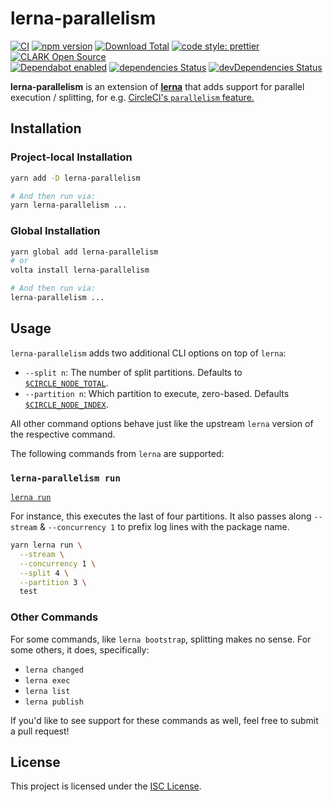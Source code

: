 # lerna-parallelism

[![CI](https://github.com/ClarkSource/lerna-parallelism/workflows/CI/badge.svg)](https://github.com/ClarkSource/lerna-parallelism/actions)
[![npm version](https://badge.fury.io/js/lerna-parallelism.svg)](http://badge.fury.io/js/lerna-parallelism)
[![Download Total](https://img.shields.io/npm/dt/lerna-parallelism.svg)](http://badge.fury.io/js/lerna-parallelism)
[![code style: prettier](https://img.shields.io/badge/code_style-prettier-ff69b4.svg)](https://github.com/prettier/prettier)
[![CLARK Open Source](https://img.shields.io/badge/CLARK-Open%20Source-%232B6CDE.svg)](https://www.clark.de/de/jobs)  
[![Dependabot enabled](https://img.shields.io/badge/dependabot-enabled-blue.svg?logo=dependabot)](https://dependabot.com/)
[![dependencies Status](https://david-dm.org/ClarkSource/lerna-parallelism/status.svg)](https://david-dm.org/ClarkSource/lerna-parallelism)
[![devDependencies Status](https://david-dm.org/ClarkSource/lerna-parallelism/dev-status.svg)](https://david-dm.org/ClarkSource/lerna-parallelism?type=dev)

**lerna-parallelism** is an extension of [**lerna**][lerna] that adds support
for parallel execution / splitting, for e.g.
[CircleCI's `parallelism` feature.][circleci-parallelism]

[lerna]: https://github.com/lerna/lerna
[circleci-parallelism]: https://circleci.com/docs/2.0/parallelism-faster-jobs/

## Installation

### Project-local Installation

```sh
yarn add -D lerna-parallelism

# And then run via:
yarn lerna-parallelism ...
```

### Global Installation

```sh
yarn global add lerna-parallelism
# or
volta install lerna-parallelism

# And then run via:
lerna-parallelism ...
```

## Usage

`lerna-parallelism` adds two additional CLI options on top of `lerna`:

- `--split n`: The number of split partitions. Defaults to
  [`$CIRCLE_NODE_TOTAL`][circleci-parallelism-env].
- `--partition n`: Which partition to execute, zero-based. Defaults
  [`$CIRCLE_NODE_INDEX`][circleci-parallelism-env].

[circleci-parallelism-env]: https://circleci.com/docs/2.0/parallelism-faster-jobs/#using-environment-variables-to-split-tests

All other command options behave just like the upstream `lerna` version of the
respective command.

The following commands from `lerna` are supported:

### `lerna-parallelism run`

[`lerna run`][lerna-run]

[lerna-run]: https://github.com/lerna/lerna/blob/master/commands/run#readme

For instance, this executes the last of four partitions. It also passes along
`--stream` & `--concurrency 1` to prefix log lines with the package name.

```sh
yarn lerna run \
  --stream \
  --concurrency 1 \
  --split 4 \
  --partition 3 \
  test
```

### Other Commands

For some commands, like `lerna bootstrap`, splitting makes no sense. For some
others, it does, specifically:

- `lerna changed`
- `lerna exec`
- `lerna list`
- `lerna publish`

If you'd like to see support for these commands as well, feel free to submit a
pull request!

## License

This project is licensed under the [ISC License](LICENSE.md).
